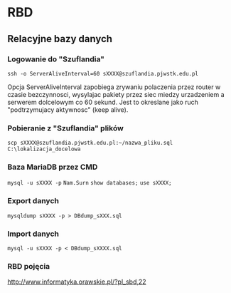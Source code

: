 # RBD
## Relacyjne bazy danych

### Logowanie do "Szuflandia"
`ssh -o ServerAliveInterval=60 sXXXX@szuflandia.pjwstk.edu.pl`

Opcja ServerAliveInterval zapobiega zrywaniu polaczenia przez router w czasie bezczynnosci, wysylajac pakiety przez siec miedzy urzadzeniem a serwerem dolcelowym co 60 sekund. Jest to okreslane jako ruch "podtrzymujacy aktywnosc" (keep alive).

### Pobieranie z "Szuflandia" plików
`scp sXXXX@szuflandia.pjwstk.edu.pl:~/nazwa_pliku.sql C:\lokalizacja_docelowa`

### Baza MariaDB przez CMD
`mysql -u sXXXX -p`
`Nam.Surn`
`show databases;`
`use sXXXX;`

### Export danych
`mysqldump sXXXX -p > DBdump_sXXX.sql`

### Import danych
`mysql -u sXXXX -p < DBdump_sXXXX.sql`

### RBD pojęcia
<http://www.informatyka.orawskie.pl/?pl_sbd,22>
